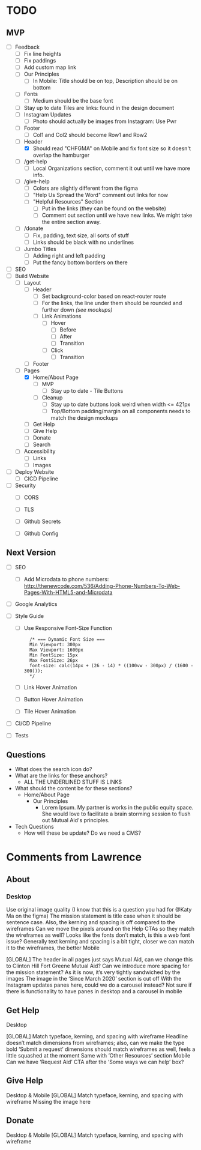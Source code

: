 # TODO

## MVP

- [ ] Feedback
  - [ ] Fix line heights
  - [ ] Fix paddings
  - [ ] Add custom map link
  - [ ] Our Principles
    - [ ] In Mobile: Title should be on top, Description should be on bottom
  - [ ] Fonts
    - [ ] Medium should be the base font
  - [ ] Stay up to date Tiles are links: found in the design document
  - [ ] Instagram Updates
    - [ ] Photo should actually be images from Instagram: Use Pwr
  - [ ] Footer
    - [ ] Col1 and Col2 should become Row1 and Row2
  - [ ] Header
    - [x] Should read "CHFGMA" on Mobile and fix font size so it doesn't overlap the hamburger
  - [ ] /get-help
    - [ ] Local Organizations section, comment it out until we have more info.
  - [ ] /give-help
    - [ ] Colors are slightly different from the figma
    - [ ] "Help Us Spread the Word" comment out links for now
    - [ ] "Helpful Resources" Section
      - [ ] Put in the links (they can be found on the website)
      - [ ] Comment out section until we have new links. We might take the entire section away.
  - [ ] /donate
    - [ ] Fix, padding, text size, all sorts of stuff
    - [ ] Links should be black with no underlines
  - [ ] Jumbo Titles
    - [ ] Adding right and left padding
    - [ ] Put the fancy bottom borders on there
- [ ] SEO
- [ ] Build Website
  - [ ] Layout
    - [ ] Header
      - [ ] Set background-color based on react-router route
      - [ ] For the links, the line under them should be rounded and further down *(see mockups)*
      - [ ] Link Animations
        - [ ] Hover
          - [ ] Before
          - [ ] After
          - [ ] Transition
        - [ ] Click
          - [ ] Transition
    - [ ] Footer
  - [ ] Pages
    - [X] Home/About Page
      - [ ] MVP
        - [ ] Stay up to date - Tile Buttons
      - [ ] Cleanup
        - [ ] Stay up to date buttons look weird when width <= 421px
        - [ ] Top/Bottom padding/margin on all components needs to match the design mockups
    - [ ] Get Help
    - [ ] Give Help
    - [ ] Donate
    - [ ] Search
  - [ ] Accessibility
    - [ ] Links
    - [ ] Images
- [ ] Deploy Website
  - [ ] CICD Pipeline
- [ ] Security
  - [ ] CORS
  - [ ] TLS
  - [ ] Github Secrets
  - [ ] Github Config


## Next Version

- [ ] SEO
  - [ ] Add Microdata to phone numbers: http://thenewcode.com/536/Adding-Phone-Numbers-To-Web-Pages-With-HTML5-and-Microdata
- [ ] Google Analytics
- [ ] Style Guide
  - [ ] Use Responsive Font-Size Function

    ```{css
      /* === Dynamic Font Size ===
      Min Viewport: 300px
      Max Viewport: 1600px
      Min FontSize: 15px
      Max FontSize: 26px
      font-size: calc(14px + (26 - 14) * ((100vw - 300px) / (1600 - 300)));
      */
    ```

  - [ ] Link Hover Animation
  - [ ] Button Hover Animation
  - [ ] Tile Hover Animation
- [ ] CI/CD Pipeline
- [ ] Tests


## Questions

- What does the search icon do?
- What are the links for these anchors?
  - ALL THE UNDERLINED STUFF IS LINKS
  <!-- - Home/About Page
    - Where we act
      - "Mutual Aid NYC"
    - Stay up to date
      - "Subscribe to our weekly newsletter"
      - "Join the conversation on Slack"
      - "Follow us on Instagram for updates"
  - Footer
    - "Subscribe to our weekly newsletter"
    - "Join us on Slack" -->
- What should the content be for these sections?
  - Home/About Page
    - Our Principles
      - Lorem Ipsum. My partner is works in the public equity space. She would love to facilitate a brain storming session to flush out Mutual Aid's principles.
- Tech Questions
  - How will these be update? Do we need a CMS?


# Comments from Lawrence

## About
### Desktop

Use original image quality (I know that this is a question you had for @Katy Ma on the figma)
The mission statement is title case when it should be sentence case. Also, the kerning and spacing is off compared to the wireframes
Can we move the pixels around on the Help CTAs so they match the wireframes as well?
Looks like the fonts don’t match, is this a web font issue?
Generally text kerning and spacing is a bit tight, closer we can match it to the wireframes, the better
Mobile

[GLOBAL] The header in all pages just says Mutual Aid, can we change this to Clinton Hill Fort Greene Mutual Aid?
Can we introduce more spacing for the mission statement? As it is now, it’s very tightly sandwiched by the images
The image in the ‘Since March 2020’ section is cut off
With the Instagram updates panes here, could we do a carousel instead? Not sure if there is functionality to have panes in desktop and a carousel in mobile

## Get Help
Desktop

[GLOBAL] Match typeface, kerning, and spacing with wireframe
Headline doesn’t match dimensions from wireframes; also, can we make the type bold
‘Submit a request’ dimensions should match wireframes as well, feels a little squashed at the moment
Same with  ‘Other Resources’ section
Mobile
Can we have ‘Request Aid’ CTA after the ‘Some ways we can help’ box?

## Give Help
Desktop & Mobile
[GLOBAL] Match typeface, kerning, and spacing with wireframe
Missing the image here

## Donate
Desktop & Mobile
[GLOBAL] Match typeface, kerning, and spacing with wireframe